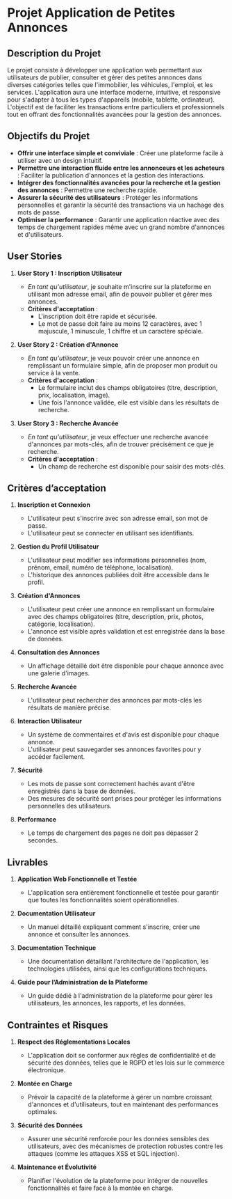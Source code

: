 # Projet Application de Petites Annonces

## Description du Projet

Le projet consiste à développer une application web permettant aux utilisateurs de publier, consulter et gérer des petites annonces dans diverses catégories telles que l'immobilier, les véhicules, l'emploi, et les services. L'application aura une interface moderne, intuitive, et responsive pour s'adapter à tous les types d'appareils (mobile, tablette, ordinateur). L'objectif est de faciliter les transactions entre particuliers et professionnels tout en offrant des fonctionnalités avancées pour la gestion des annonces.

## Objectifs du Projet

- **Offrir une interface simple et conviviale** : Créer une plateforme facile à utiliser avec un design intuitif.
- **Permettre une interaction fluide entre les annonceurs et les acheteurs** : Faciliter la publication d'annonces et la gestion des interactions.
- **Intégrer des fonctionnalités avancées pour la recherche et la gestion des annonces** : Permettre une recherche rapide.
- **Assurer la sécurité des utilisateurs** : Protéger les informations personnelles et garantir la sécurité des transactions via un hachage des mots de passe.
- **Optimiser la performance** : Garantir une application réactive avec des temps de chargement rapides même avec un grand nombre d'annonces et d'utilisateurs.

## User Stories

1. **User Story 1 : Inscription Utilisateur**
   - *En tant qu'utilisateur*, je souhaite m'inscrire sur la plateforme en utilisant mon adresse email, afin de pouvoir publier et gérer mes annonces.
   - **Critères d'acceptation** :
     - L'inscription doit être rapide et sécurisée.
     - Le mot de passe doit faire au moins 12 caractères, avec 1 majuscule, 1 minuscule, 1 chiffre et un caractère spéciale.

2. **User Story 2 : Création d'Annonce**
   - *En tant qu'utilisateur*, je veux pouvoir créer une annonce en remplissant un formulaire simple, afin de proposer mon produit ou service à la vente.
   - **Critères d'acceptation** :
     - Le formulaire inclut des champs obligatoires (titre, description, prix, localisation, image).
     - Une fois l'annonce validée, elle est visible dans les résultats de recherche.

3. **User Story 3 : Recherche Avancée**
   - *En tant qu'utilisateur*, je veux effectuer une recherche avancée d'annonces par mots-clés, afin de trouver précisément ce que je recherche.
   - **Critères d'acceptation** :
     - Un champ de recherche est disponible pour saisir des mots-clés.

## Critères d’acceptation

1. **Inscription et Connexion**
   - L'utilisateur peut s'inscrire avec son adresse email, son mot de passe.
   - L'utilisateur peut se connecter en utilisant ses identifiants.

2. **Gestion du Profil Utilisateur**
   - L'utilisateur peut modifier ses informations personnelles (nom, prénom, email, numéro de téléphone, localisation).
   - L'historique des annonces publiées doit être accessible dans le profil.

3. **Création d'Annonces**
   - L'utilisateur peut créer une annonce en remplissant un formulaire avec des champs obligatoires (titre, description, prix, photos, catégorie, localisation).
   - L'annonce est visible après validation et est enregistrée dans la base de données.

4. **Consultation des Annonces**
   - Un affichage détaillé doit être disponible pour chaque annonce avec une galerie d'images.

5. **Recherche Avancée**
   - L'utilisateur peut rechercher des annonces par mots-clés les résultats de manière précise.

6. **Interaction Utilisateur**
   - Un système de commentaires et d'avis est disponible pour chaque annonce.
   - L'utilisateur peut sauvegarder ses annonces favorites pour y accéder facilement.

7. **Sécurité**
   - Les mots de passe sont correctement hachés avant d'être enregistrés dans la base de données.
   - Des mesures de sécurité sont prises pour protéger les informations personnelles des utilisateurs.

8. **Performance**
   - Le temps de chargement des pages ne doit pas dépasser 2 secondes.


## Livrables

1. **Application Web Fonctionnelle et Testée**
   - L'application sera entièrement fonctionnelle et testée pour garantir que toutes les fonctionnalités soient opérationnelles.

2. **Documentation Utilisateur**
   - Un manuel détaillé expliquant comment s'inscrire, créer une annonce et consulter les annonces.

3. **Documentation Technique**
   - Une documentation détaillant l'architecture de l'application, les technologies utilisées, ainsi que les configurations techniques.

4. **Guide pour l’Administration de la Plateforme**
   - Un guide dédié à l'administration de la plateforme pour gérer les utilisateurs, les annonces, les rapports, et les données.

## Contraintes et Risques

1. **Respect des Réglementations Locales**
   - L'application doit se conformer aux règles de confidentialité et de sécurité des données, telles que le RGPD et les lois sur le commerce électronique.

2. **Montée en Charge**
   - Prévoir la capacité de la plateforme à gérer un nombre croissant d'annonces et d'utilisateurs, tout en maintenant des performances optimales.

3. **Sécurité des Données**
   - Assurer une sécurité renforcée pour les données sensibles des utilisateurs, avec des mécanismes de protection robustes contre les attaques (comme les attaques XSS et SQL injection).

4. **Maintenance et Évolutivité**
   - Planifier l'évolution de la plateforme pour intégrer de nouvelles fonctionnalités et faire face à la montée en charge.
